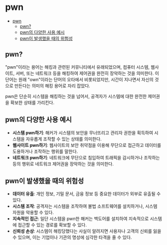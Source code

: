 # pwn

- [pwn](#pwn)
    - [pwn?](#pwn-1)
    - [pwn의 다양한 사용 예시](#pwn의-다양한-사용-예시)
    - [pwn이 발생했을 때의 위험성](#pwn이-발생했을-때의-위험성)

## pwn?

"pwn"이라는 용어는 해킹과 관련된 커뮤니티에서 유래되었으며, 컴퓨터 시스템, 웹사이트, 서버, 또는 네트워크 등을 해킹하여 제어권을 완전히 장악하는 것을 의미한다. 이 단어는 원래 "own"이라는 단어의 오타에서 비롯되었지만, 시간이 지나면서 자신의 것으로 만든다는 의미의 해킹 용어로 자리 잡았다.

pwn은 단순히 시스템을 해킹하는 것을 넘어서, 공격자가 시스템에 대한 완전한 제어권을 확보한 상태를 가리킨다.

## pwn의 다양한 사용 예시

- **시스템 pwn하기**: 해커가 시스템의 보안을 무너뜨리고 관리자 권한을 획득하여 시스템을 자유롭게 조작할 수 있는 상태를 의미한다.
- **웹사이트 pwn하기**: 웹사이트의 보안 취약점을 이용해 무단으로 접근하고 데이터를 도용하거나 조작하는 행위를 말한다.
- **네트워크 pwn하기**: 네트워크에 무단으로 침입하여 트래픽을 감시하거나 조작하는 등의 행위로 네트워크 제어권을 장악하는 것을 의미한다.

## pwn이 발생했을 때의 위험성

- **데이터 유출**: 개인 정보, 기밀 문서, 금융 정보 등 중요한 데이터가 외부로 유출될 수 있다.
- **시스템 조작**: 공격자는 시스템을 조작하여 불법 소프트웨어를 설치하거나, 시스템 자원을 악용할 수 있다.
- **지속적인 접근**: 일단 시스템을 pwn한 해커는 백도어를 설치하여 지속적으로 시스템에 접근할 수 있는 경로를 확보할 수 있다.
- **신뢰성 손상**: 시스템이 해킹당했다는 사실이 알려지면 사용자나 고객의 신뢰를 잃을 수 있으며, 이는 기업이나 기관의 명성에 심각한 타격을 줄 수 있다.
